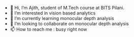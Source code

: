 - 👋 Hi, I’m Ajith, student of M.Tech course at BITS Pilani.
- 👀 I’m interested in vision based analytics
- 🌱 I’m currently learning monocular depth analysis
- 💞️ I’m looking to collaborate on monocular depth analysis
- 📫 How to reach me : busy right now

<!---
ajithbitspilani/ajithbitspilani is a ✨ special ✨ repository because its `README.md` (this file) appears on your GitHub profile.
You can click the Preview link to take a look at your changes.
--->
